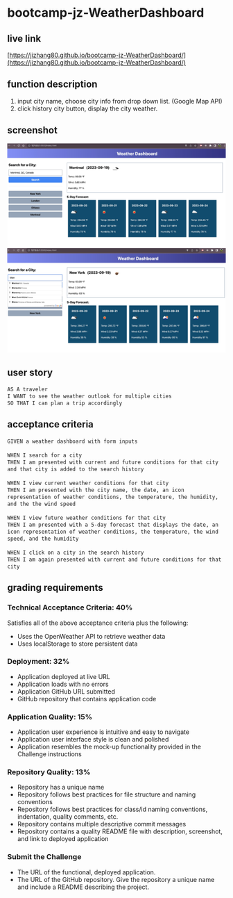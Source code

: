 # bootcamp-jz-WeatherDashboard

## live link

[https://jizhang80.github.io/bootcamp-jz-WeatherDashboard/](https://jizhang80.github.io/bootcamp-jz-WeatherDashboard/)

## function description

1. input city name, choose city info from drop down list. (Google Map API)
2. click history city button, display the city weather.

## screenshot

![Main screen](./assets/img/main.jpg)
![search city screen](./assets/img/search_city.jpg)

## user story
```
AS A traveler
I WANT to see the weather outlook for multiple cities
SO THAT I can plan a trip accordingly
```
## acceptance criteria
```
GIVEN a weather dashboard with form inputs

WHEN I search for a city
THEN I am presented with current and future conditions for that city and that city is added to the search history

WHEN I view current weather conditions for that city
THEN I am presented with the city name, the date, an icon representation of weather conditions, the temperature, the humidity, and the the wind speed

WHEN I view future weather conditions for that city
THEN I am presented with a 5-day forecast that displays the date, an icon representation of weather conditions, the temperature, the wind speed, and the humidity

WHEN I click on a city in the search history
THEN I am again presented with current and future conditions for that city
```
## grading requirements
### Technical Acceptance Criteria: 40%
Satisfies all of the above acceptance criteria plus the following:
* Uses the OpenWeather API to retrieve weather data
* Uses localStorage to store persistent data

### Deployment: 32%
* Application deployed at live URL
* Application loads with no errors
* Application GitHub URL submitted
* GitHub repository that contains application code

### Application Quality: 15%
* Application user experience is intuitive and easy to navigate
* Application user interface style is clean and polished
* Application resembles the mock-up functionality provided in the Challenge instructions

### Repository Quality: 13%
* Repository has a unique name
* Repository follows best practices for file structure and naming conventions
* Repository follows best practices for class/id naming conventions, indentation, quality comments, etc.
* Repository contains multiple descriptive commit messages
* Repository contains a quality README file with description, screenshot, and link to deployed application

### Submit the Challenge
* The URL of the functional, deployed application.
* The URL of the GitHub repository. Give the repository a unique name and include a README describing the project.